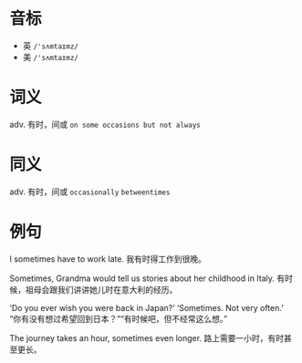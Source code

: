 # 音标

- 英 `/'sʌmtaɪmz/`
- 美 `/'sʌmtaɪmz/`

# 词义

adv. 有时，间或
`on some occasions but not always`

# 同义

adv. 有时，间或
`occasionally` `betweentimes`

# 例句

I sometimes have to work late.
我有时得工作到很晚。

Sometimes, Grandma would tell us stories about her childhood in Italy.
有时候，祖母会跟我们讲讲她儿时在意大利的经历。

‘Do you ever wish you were back in Japan?’ ‘Sometimes. Not very often.’
“你有没有想过希望回到日本？”“有时候吧，但不经常这么想。”

The journey takes an hour, sometimes even longer.
路上需要一小时，有时甚至更长。


